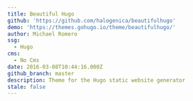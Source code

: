 ```yaml
---
title: Beautiful Hugo
github: 'https://github.com/halogenica/beautifulhugo'
demo: 'https://themes.gohugo.io/theme/beautifulhugo/'
author: Michael Romero
ssg:
  - Hugo
cms:
  - No Cms
date: 2016-03-08T10:44:16.000Z
github_branch: master
description: Theme for the Hugo static website generator
stale: false
---
```


